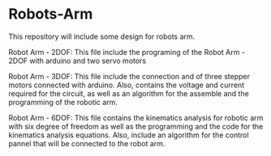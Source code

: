 # Robots-Arm

This repository will include some design for robots arm.

Robot Arm - 2DOF: This file include the programing of the Robot Arm - 2DOF with arduino and two servo motors

Robot Arm - 3DOF: This file include the connection and of three stepper motors connected with arduino. Also, contains the voltage and current required for the circuit, as well as an algorithm for the assemble and the programming of the robotic arm.

Robot Arm - 6DOF: This file contains the kinematics analysis for robotic arm with six degree of freedom as well as the programming and the code for the kinematics analysis equations. Also, include an algorithm for the control pannel that will be connected to the robot arm.
